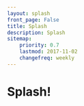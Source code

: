 ```yaml
---
layout: splash
front_page: False
title: Splash
description: Splash
sitemap:
    priority: 0.7
    lastmod: 2017-11-02
    changefreq: weekly
---
```


# Splash!